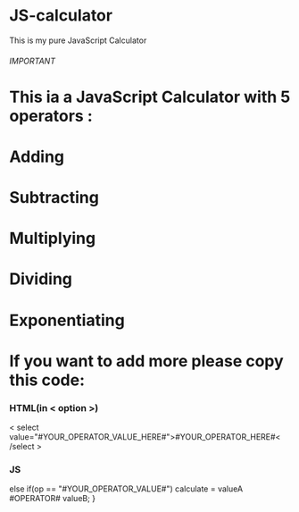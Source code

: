 # JS-calculator

This is my pure JavaScript Calculator

###### IMPORTANT

# This ia a JavaScript Calculator with 5 operators :

# Adding

# Subtracting

# Multiplying

# Dividing

# Exponentiating

# If you want to add more please copy this code:

### HTML(in < option >)

< select value="#YOUR_OPERATOR_VALUE_HERE#">#YOUR_OPERATOR_HERE#< /select >

### JS

else if(op == "#YOUR_OPERATOR_VALUE#")
calculate = valueA #OPERATOR# valueB;
}

###
